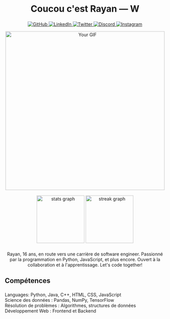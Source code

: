 <h1 align="center">Coucou c'est Rayan — W</h1>

###

<p align="center">
  <a href="https://github.com/devrayan-x">
    <img src="https://img.shields.io/badge/GitHub-devrayanx-181717?style=flat&logo=github&logoColor=white" alt="GitHub">
  </a>
  <a href="#">
    <img src="https://img.shields.io/badge/LinkedIn-hayzer-0077B5?style=flat&logo=linkedin&logoColor=white" alt="LinkedIn">
  </a>
  <a href="#">
    <img src="https://img.shields.io/badge/Twitter-therayan-1DA1F2?style=flat&logo=twitter&logoColor=white" alt="Twitter">
  </a>
  <a href="https://discordapp.com/users/989449056210272256">
    <img src="https://img.shields.io/badge/Discord-.lasurprise-7289DA?style=flat&logo=discord&logoColor=white" alt="Discord">
  </a>
  <a href="https://www.instagram.com/rayansvg_/">
    <img src="https://img.shields.io/badge/Instagram-rayansvg-E4405F?style=flat&logo=instagram&logoColor=white" alt="Instagram">
  </a>
</p>

<div align="center">
  <img width="500px" src="https://github.com/devrayan-x/devrayan-x/blob/main/mygif.gif" alt="Your GIF" class="rounded" />
</div>

<br clear="both">

<div align="center">
  <img src="https://github-readme-stats.vercel.app/api?username=devrayan-x&hide_title=true&hide_rank=false&show_icons=false&include_all_commits=true&count_private=true&disable_animations=false&theme=default&locale=fr&hide_border=false&order=1" height="150" alt="stats graph"  />
  <img src="https://streak-stats.demolab.com?user=devrayan-x&locale=fr&mode=weekly&theme=default&hide_border=false&border_radius=5&order=3" height="150" alt="streak graph"  />
</div>

###

<p align="center">Rayan, 16 ans, en route vers une carrière de software engineer. Passionné par la programmation en Python, JavaScript, et plus encore. Ouvert à la collaboration et à l'apprentissage. Let's code together!</p>

###

<h2 align="left">Compétences</h2>

###

<p align="left">Languages: Python, Java, C++, HTML, CSS, JavaScript<br>Science des données : Pandas, NumPy, TensorFlow<br>Résolution de problèmes : Algorithmes, structures de données<br>Développement Web : Frontend et Backend</p>

###
